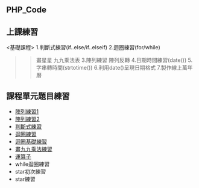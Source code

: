 ## PHP_Code 
## 上課練習
<基礎課程>
1.判斷式練習(if..else/if..elseif)
2.迴圈練習(for/while)
>>畫星星
>>九九乘法表
3.陣列練習
>>陣列反轉
4.日期時間練習(date())
5.字串轉時間(strtotime())
6.利用date()呈現日期格式
7.製作線上萬年曆

## 課程單元題目練習
<ul>
    <li><a href="array01.php">陣列練習1</a></li>
    <li><a href="array02.php">陣列練習2</a></li>
    <li><a href="flow.php">判斷式練習</a></li>
    <li><a href="for.php">迴圈練習</a></li>
    <li><a href="loop.php">迴圈基礎練習</a></li>
    <li><a href="nine.php">畫九九乘法練習</a></li>
    <li><a href="operator.php">運算子</a></li>
    <li><a href="while.php"></a>while迴圈練習</li>
    <li><a href="star.php"></a>star初次練習</li>
    <li><a href="star_update.php"></a>star練習</li>


</ul>